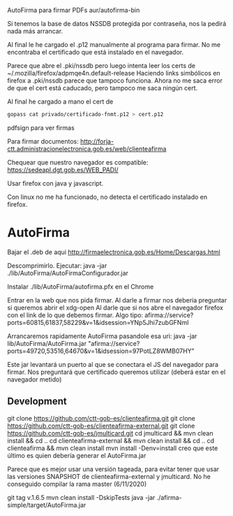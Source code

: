AutoFirma para firmar PDFs
aur/autofirma-bin

Si tenemos la base de datos NSSDB protegida por contraseña, nos la pedirá nada más arrancar.

Al final le he cargado el .p12 manualmente al programa para firmar. No me encontraba el certificado que está instalado en el navegador.

Parece que abre el .pki/nssdb pero luego intenta leer los certs de ~/.mozilla/firefox/adpmqe4n.default-release
Haciendo links simbólicos en firefox a .pki/nssdb parece que tampoco funciona.
Ahora no me saca error de que el cert está caducado, pero tampoco me saca ningún cert.

Al final he cargado a mano el cert de

```bash
gopass cat privado/certificado-fnmt.p12 > cert.p12
```

pdfsign para ver firmas

Para firmar documentos:
<http://forja-ctt.administracionelectronica.gob.es/web/clienteafirma>

Chequear que nuestro navegador es compatible:
<https://sedeapl.dgt.gob.es/WEB_PADI/>

Usar firefox con java y javascript.

Con linux no me ha funcionado, no detecta el certificado instalado en firefox.

# AutoFirma

Bajar el .deb de aqui <http://firmaelectronica.gob.es/Home/Descargas.html>

Descomprimirlo.
Ejecutar:
java -jar ./lib/AutoFirma/AutoFirmaConfigurador.jar

Instalar ./lib/AutoFirma/autofirma.pfx en el Chrome

Entrar en la web que nos pida firmar.
Al darle a firmar nos deberia preguntar si queremos abrir el xdg-open
Al darle que si nos abre el navegador firefox con el link de lo que debemos firmar.
Algo tipo:
afirma://service?ports=60815,61837,58229&v=1&idsession=YNp5Jhi7zubGFNmI

Arrancaremos rapidamente AutoFirma pasandole esa uri:
java -jar lib/AutoFirma/AutoFirma.jar "afirma://service?ports=49720,53516,64670&v=1&idsession=97PotLZ8WMB07HY"

Este jar levantará un puerto al que se conectara el JS del navegador para firmar. Nos preguntará que certificado queremos utilizar (deberá estar en el navegador metido)

## Development

git clone <https://github.com/ctt-gob-es/clienteafirma.git>
git clone <https://github.com/ctt-gob-es/clienteafirma-external.git>
git clone <https://github.com/ctt-gob-es/jmulticard.git>
cd jmulticard && mvn clean install && cd ..
cd clienteafirma-external && mvn clean install && cd ..
cd clienteafirma && mvn clean install
mvn install -Denv=install
creo que este último es quien debería generar el AutoFirma.jar

Parece que es mejor usar una versión tageada, para evitar tener que usar las versiones SNAPSHOT de clienteafirma-external y jmulticard.
No he conseguido compilar la rama master (6/11/2020)

git tag v.1.6.5
mvn clean install -DskipTests
java -jar ./afirma-simple/target/AutoFirma.jar
